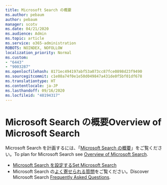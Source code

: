 ```yaml
---
title: Microsoft Search の概要
ms.author: pebaum
author: pebaum
manager: scotv
ms.date: 04/21/2020
ms.audience: Admin
ms.topic: article
ms.service: o365-administration
ROBOTS: NOINDEX, NOFOLLOW
localization_priority: Normal
ms.custom:
- "6443"
- "9003287"
ms.openlocfilehash: 8171ec494197abf53a073cc87fce0898d23f9490
ms.sourcegitcommit: c1e08a74f0e1e50d049847a431de0f5bf01df678
ms.translationtype: HT
ms.contentlocale: ja-JP
ms.lasthandoff: 09/16/2020
ms.locfileid: "48194317"
---
```

# <a name="overview-of-microsoft-search"></a><span data-ttu-id="e8173-102">Microsoft Search の概要</span><span class="sxs-lookup"><span data-stu-id="e8173-102">Overview of Microsoft Search</span></span>

<span data-ttu-id="e8173-103">Microsoft Search を計画するには、「[Microsoft Search の概要](https://docs.microsoft.com/microsoftsearch/overview-microsoft-search)」をご覧ください。</span><span class="sxs-lookup"><span data-stu-id="e8173-103">To plan for Microsoft Search see [Overview of Microsoft Search](https://docs.microsoft.com/microsoftsearch/overview-microsoft-search).</span></span>

- [<span data-ttu-id="e8173-104">Microsoft Search を設定する</span><span class="sxs-lookup"><span data-stu-id="e8173-104">Set Microsoft Search</span></span>](https://docs.microsoft.com/microsoftsearch/setup-microsoft-search)
- <span data-ttu-id="e8173-105">Microsoft Search の[よく寄せられる質問](https://docs.microsoft.com/microsoftsearch/faqs)をご覧ください。</span><span class="sxs-lookup"><span data-stu-id="e8173-105">Discover Microsoft Search [Frequently Asked Questions](https://docs.microsoft.com/microsoftsearch/faqs).</span></span>
